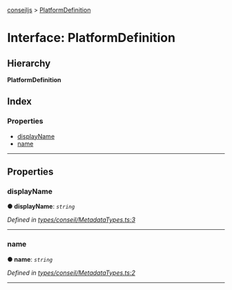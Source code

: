 [conseiljs](../README.md) > [PlatformDefinition](../interfaces/platformdefinition.md)

# Interface: PlatformDefinition

## Hierarchy

**PlatformDefinition**

## Index

### Properties

* [displayName](platformdefinition.md#displayname)
* [name](platformdefinition.md#name)

---

## Properties

<a id="displayname"></a>

###  displayName

**● displayName**: *`string`*

*Defined in [types/conseil/MetadataTypes.ts:3](https://github.com/Cryptonomic/ConseilJS/blob/b4f6349/src/types/conseil/MetadataTypes.ts#L3)*

___
<a id="name"></a>

###  name

**● name**: *`string`*

*Defined in [types/conseil/MetadataTypes.ts:2](https://github.com/Cryptonomic/ConseilJS/blob/b4f6349/src/types/conseil/MetadataTypes.ts#L2)*

___

